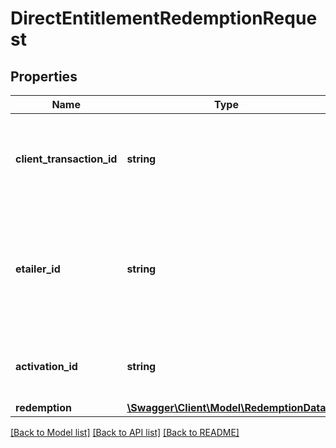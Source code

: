 # DirectEntitlementRedemptionRequest

## Properties
Name | Type | Description | Notes
------------ | ------------- | ------------- | -------------
**client_transaction_id** | **string** | Unique identifier for this request, generated by the client | 
**etailer_id** | **string** | The identifier of the affiliated eTailer for which you are performing this redemption | [optional] 
**activation_id** | **string** | Unique ID of the activation that was performed | 
**redemption** | [**\Swagger\Client\Model\RedemptionData**](RedemptionData.md) |  | 

[[Back to Model list]](../README.md#documentation-for-models) [[Back to API list]](../README.md#documentation-for-api-endpoints) [[Back to README]](../README.md)


